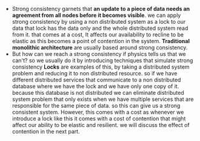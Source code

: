 - Strong consistency garnets that **an update to a piece of data needs an agreement from all nodes before it becomes visible**. we can apply strong consistency by using a non distributed system as a lock to our data that lock has the data only and the whole distributed system read from it. that comes at a cost, It affects our availability to recline to be elastic as this becomes a point of contention in the system. **Traditional monolithic architecture** are usually based around strong consistency.
- But how can we reach a strong consistency if physics tells us that we can't? so we usually do it by introducing techniques that simulate strong consistency **Locks** are examples of this, by taking a distributed system problem and reducing it to non distributed resource. so if we have different distributed services that communicate to a non distributed database where we have the lock and we have only one copy of it. because this database is not distributed we can eliminate distributed system problem that only exists when we have multiple services that are responsible for the same piece of data. so this can give us a strong consistent system. However, this comes with a cost as whenever we introduce a lock like this it comes with a cost of contention that might affect our ability to be elastic and resilient. we will discuss the effect of contention in the next part.